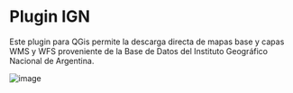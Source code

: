 
# Plugin IGN 

Este plugin para QGis permite la descarga directa de mapas base y capas WMS y WFS proveniente de la Base de Datos del Instituto Geográfico Nacional de Argentina.


![image](https://github.com/etengler/complementoQgis_v1/assets/58312881/15942dbf-e1a6-4ef5-8d0a-c405102a2ef7)
